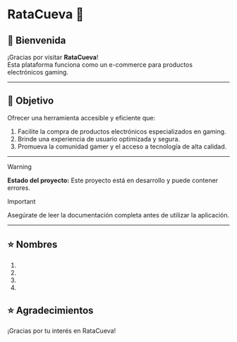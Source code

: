 # RataCueva 🚀

## 👋 Bienvenida

¡Gracias por visitar **RataCueva**!  
Esta plataforma funciona como un e-commerce para productos electrónicos gaming.

---

## 🎯 Objetivo

Ofrecer una herramienta accesible y eficiente que:

1. Facilite la compra de productos electrónicos especializados en gaming.
2. Brinde una experiencia de usuario optimizada y segura.
3. Promueva la comunidad gamer y el acceso a tecnología de alta calidad.
---

> [!WARNING]  
> **Estado del proyecto:** Este proyecto está en desarrollo y puede contener errores.

> [!IMPORTANT]  
> Asegúrate de leer la documentación completa antes de utilizar la aplicación.

---

## ⭐ Nombres
1.
2.
3.
4.
  
## ⭐ Agradecimientos

¡Gracias por tu interés en RataCueva!  
